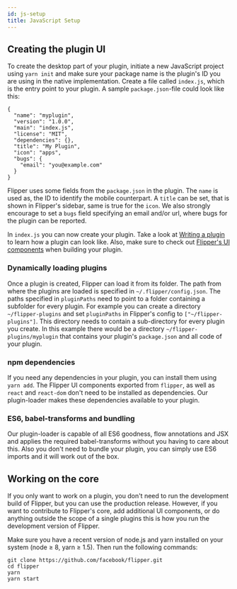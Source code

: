 ```yaml
---
id: js-setup
title: JavaScript Setup
---
```


## Creating the plugin UI

To create the desktop part of your plugin, initiate a new JavaScript project using `yarn init` and make sure your package name is the plugin's ID you are using in the native implementation. Create a file called `index.js`, which is the entry point to your plugin. A sample `package.json`-file could look like this:

```
{
  "name": "myplugin",
  "version": "1.0.0",
  "main": "index.js",
  "license": "MIT",
  "dependencies": {},
  "title": "My Plugin",
  "icon": "apps",
  "bugs": {
    "email": "you@example.com"
  }
}
```

Flipper uses some fields from the `package.json` in the plugin. The `name` is used as, the ID to identify the mobile counterpart. A `title` can be set, that is shown in Flipper's sidebar, same is true for the `icon`. We also strongly encourage to set a `bugs` field specifying an email and/or url, where bugs for the plugin can be reported.

In `index.js` you can now create your plugin. Take a look at [Writing a plugin](writing-a-plugin.md) to learn how a plugin can look like. Also, make sure to check out [Flipper's UI components](ui-components.md) when building your plugin.

### Dynamically loading plugins

Once a plugin is created, Flipper can load it from its folder. The path from where the plugins are loaded is specified in `~/.flipper/config.json`. The paths specified in `pluginPaths` need to point to a folder containing a subfolder for every plugin. For example you can create a directory `~/flipper-plugins` and set `pluginPaths` in Flipper's config to `["~/flipper-plugins"]`. This directory needs to contain a sub-directory for every plugin you create. In this example there would be a directory `~/flipper-plugins/myplugin` that contains your plugin's `package.json` and all code of your plugin.

### npm dependencies

If you need any dependencies in your plugin, you can install them using `yarn add`. The Flipper UI components exported from `flipper`, as well as `react` and `react-dom` don't need to be installed as dependencies. Our plugin-loader makes these dependencies available to your plugin.

### ES6, babel-transforms and bundling

Our plugin-loader is capable of all ES6 goodness, flow annotations and JSX and applies the required babel-transforms without you having to care about this. Also you don't need to bundle your plugin, you can simply use ES6 imports and it will work out of the box.

## Working on the core

If you only want to work on a plugin, you don't need to run the development build of Flipper, but you can use the production release. However, if you want to contribute to Flipper's core, add additional UI components, or do anything outside the scope of a single plugins this is how you run the development version of Flipper.

Make sure you have a recent version of node.js and yarn installed on your system (node ≥ 8, yarn ≥ 1.5). Then run the following commands:

```
git clone https://github.com/facebook/flipper.git
cd flipper
yarn
yarn start
```

